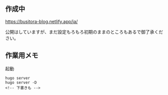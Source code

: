 ## 作成中

https://busitora-blog.netlify.app/ja/

公開はしていますが、まだ設定もろもろ初期のままのところもあるで御了承ください。


## 作業用メモ

起動
```
hugo server
hugo server -D
<!-- 下書きも -->
```